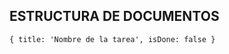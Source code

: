 
## ESTRUCTURA DE DOCUMENTOS
`
    {
        title: 'Nombre de la tarea',
        isDone: false
    }
`